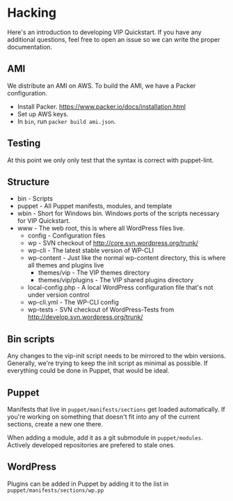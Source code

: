 # Hacking

Here's an introduction to developing VIP Quickstart. If you have any additional questions, feel free to open an issue so we can write the proper documentation.

## AMI

We distribute an AMI on AWS. To build the AMI, we have a Packer configuration.

* Install Packer. https://www.packer.io/docs/installation.html
* Set up AWS keys.
* In `bin`, run `packer build ami.json`.

## Testing

At this point we only only test that the syntax is correct with puppet-lint.

## Structure

* bin - Scripts
* puppet - All Puppet manifests, modules, and template
* wbin - Short for Windows bin. Windows ports of the scripts necessary for VIP Quickstart.
* www - The web root, this is where all WordPress files live.
    * config - Configuration files
    * wp - SVN checkout of http://core.svn.wordpress.org/trunk/
    * wp-cli - The latest stable version of WP-CLI
    * wp-content - Just like the normal wp-content directory, this is where all themes and plugins live
        * themes/vip - The VIP themes directory
        * themes/vip/plugins - The VIP shared plugins directory
    * local-config.php - A local WordPress configuration file that's not under version control
    * wp-cli.yml - The WP-CLI config
    * wp-tests - SVN checkout of WordPress-Tests from http://develop.svn.wordpress.org/trunk/

## Bin scripts

Any changes to the vip-init script needs to be mirrored to the wbin versions. Generally, we're trying to keep the init script as minimal as possible. If everything could be done in Puppet, that would be ideal.

## Puppet

Manifests that live in `puppet/manifests/sections` get loaded automatically. If you're working on something that doesn't fit into any of the current sections, create a new one there.

When adding a module, add it as a git submodule in `puppet/modules`. Actively developed repositories are prefered to stale ones.

## WordPress

Plugins can be added in Puppet by adding it to the list in `puppet/manifests/sections/wp.pp`
